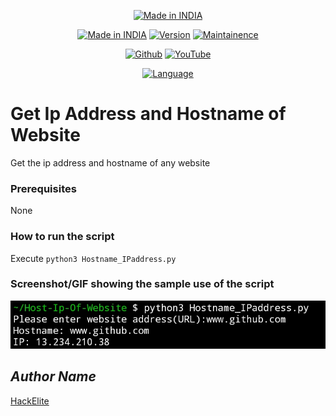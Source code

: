 <p align="center">
<a href="https://bit.ly/3gnUcN3"><img title="Made in INDIA" src="https://img.shields.io/badge/MADE%20IN-INDIA-SCRIPT?colorA=%23ff8100&colorB=%23017e40&colorC=%23ff0000&style=for-the-badge"></a>
</p>
<p align="center">
<a href="https://t.me/hackelite01"><img title="Made in INDIA" src="https://img.shields.io/badge/HostIpOfWebsite-green.svg"></a>
<a href="https://t.me/hackelite01"><img title="Version" src="https://img.shields.io/badge/Version-2-green.svg?style=flat-square"></a>
<a href="https://t.me/hackelite01"><img title="Maintainence" src="https://img.shields.io/badge/Maintained%3F-yes-green.svg"></a>
</p>
<p align="center">
<a href="https://github.com/hackelite01"><img title="Github" src="https://img.shields.io/badge/hackelite01-brightgreen?style=for-the-badge&logo=github"></a>
<a href="https://bit.ly/3z38fRK"><img title="YouTube" src="https://img.shields.io/badge/YouTube-HackElite-red?style=for-the-badge&logo=Youtube"></a>
</p>
<p align="center">
<a href="https://github.com/hackelite01"><img title="Language" src="https://img.shields.io/badge/Made%20with-Python-1f425f.svg?v=103"></a>
</p>

# Get Ip Address and Hostname of Website



Get the ip address and hostname of any website

### Prerequisites



None

### How to run the script



Execute `python3 Hostname_IPaddress.py`

### Screenshot/GIF showing the sample use of the script



![Screenshot of the Hostname_IPaddress.py file](Screenshot.png)

## *Author Name*



[HackElite](https://github.com/hackelite01)


